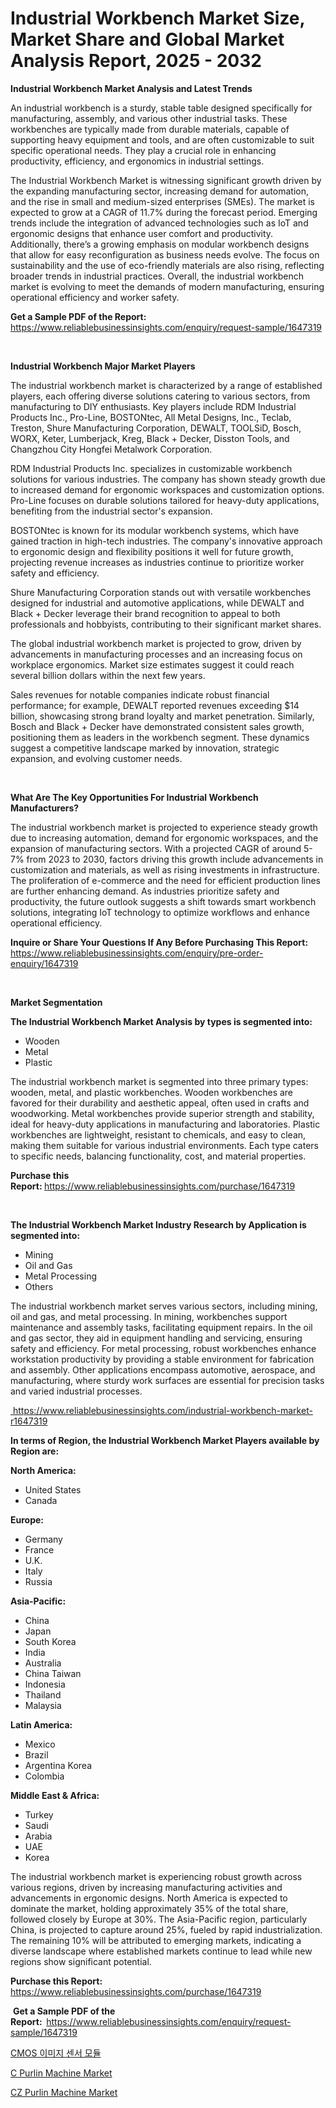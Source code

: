 <p><h1>Industrial Workbench Market Size, Market Share and Global Market Analysis Report, 2025 - 2032</h1></p><p><strong>Industrial Workbench Market Analysis and Latest Trends</strong></p>
<p><p>An industrial workbench is a sturdy, stable table designed specifically for manufacturing, assembly, and various other industrial tasks. These workbenches are typically made from durable materials, capable of supporting heavy equipment and tools, and are often customizable to suit specific operational needs. They play a crucial role in enhancing productivity, efficiency, and ergonomics in industrial settings.</p><p>The Industrial Workbench Market is witnessing significant growth driven by the expanding manufacturing sector, increasing demand for automation, and the rise in small and medium-sized enterprises (SMEs). The market is expected to grow at a CAGR of 11.7% during the forecast period. Emerging trends include the integration of advanced technologies such as IoT and ergonomic designs that enhance user comfort and productivity. Additionally, there’s a growing emphasis on modular workbench designs that allow for easy reconfiguration as business needs evolve. The focus on sustainability and the use of eco-friendly materials are also rising, reflecting broader trends in industrial practices. Overall, the industrial workbench market is evolving to meet the demands of modern manufacturing, ensuring operational efficiency and worker safety.</p></p>
<p><strong>Get a Sample PDF of the Report:&nbsp;</strong> <a href="https://www.reliablebusinessinsights.com/enquiry/request-sample/1647319?utm_campaign=39&utm_medium=2&utm_source=Github&utm_content=ia&utm_term=21022025&utm_id=industrial-workbench">https://www.reliablebusinessinsights.com/enquiry/request-sample/1647319</a></p>
<p>&nbsp;</p>
<p><strong>Industrial Workbench Major Market Players</strong></p>
<p><p>The industrial workbench market is characterized by a range of established players, each offering diverse solutions catering to various sectors, from manufacturing to DIY enthusiasts. Key players include RDM Industrial Products Inc., Pro-Line, BOSTONtec, All Metal Designs, Inc., Teclab, Treston, Shure Manufacturing Corporation, DEWALT, TOOLSiD, Bosch, WORX, Keter, Lumberjack, Kreg, Black + Decker, Disston Tools, and Changzhou City Hongfei Metalwork Corporation.</p><p>RDM Industrial Products Inc. specializes in customizable workbench solutions for various industries. The company has shown steady growth due to increased demand for ergonomic workspaces and customization options. Pro-Line focuses on durable solutions tailored for heavy-duty applications, benefiting from the industrial sector's expansion.</p><p>BOSTONtec is known for its modular workbench systems, which have gained traction in high-tech industries. The company's innovative approach to ergonomic design and flexibility positions it well for future growth, projecting revenue increases as industries continue to prioritize worker safety and efficiency.</p><p>Shure Manufacturing Corporation stands out with versatile workbenches designed for industrial and automotive applications, while DEWALT and Black + Decker leverage their brand recognition to appeal to both professionals and hobbyists, contributing to their significant market shares.</p><p>The global industrial workbench market is projected to grow, driven by advancements in manufacturing processes and an increasing focus on workplace ergonomics. Market size estimates suggest it could reach several billion dollars within the next few years.</p><p>Sales revenues for notable companies indicate robust financial performance; for example, DEWALT reported revenues exceeding $14 billion, showcasing strong brand loyalty and market penetration. Similarly, Bosch and Black + Decker have demonstrated consistent sales growth, positioning them as leaders in the workbench segment. These dynamics suggest a competitive landscape marked by innovation, strategic expansion, and evolving customer needs.</p></p>
<p>&nbsp;</p>
<p><strong>What Are The Key Opportunities For Industrial Workbench Manufacturers?</strong></p>
<p><p>The industrial workbench market is projected to experience steady growth due to increasing automation, demand for ergonomic workspaces, and the expansion of manufacturing sectors. With a projected CAGR of around 5-7% from 2023 to 2030, factors driving this growth include advancements in customization and materials, as well as rising investments in infrastructure. The proliferation of e-commerce and the need for efficient production lines are further enhancing demand. As industries prioritize safety and productivity, the future outlook suggests a shift towards smart workbench solutions, integrating IoT technology to optimize workflows and enhance operational efficiency.</p></p>
<p><strong>Inquire or Share Your Questions If Any Before Purchasing This Report:</strong> <a href="https://www.reliablebusinessinsights.com/enquiry/pre-order-enquiry/1647319?utm_campaign=39&utm_medium=2&utm_source=Github&utm_content=ia&utm_term=21022025&utm_id=industrial-workbench">https://www.reliablebusinessinsights.com/enquiry/pre-order-enquiry/1647319</a></p>
<p>&nbsp;</p>
<p><strong>Market Segmentation</strong></p>
<p><strong>The Industrial Workbench Market Analysis by types is segmented into:</strong></p>
<p><ul><li>Wooden</li><li>Metal</li><li>Plastic</li></ul></p>
<p><p>The industrial workbench market is segmented into three primary types: wooden, metal, and plastic workbenches. Wooden workbenches are favored for their durability and aesthetic appeal, often used in crafts and woodworking. Metal workbenches provide superior strength and stability, ideal for heavy-duty applications in manufacturing and laboratories. Plastic workbenches are lightweight, resistant to chemicals, and easy to clean, making them suitable for various industrial environments. Each type caters to specific needs, balancing functionality, cost, and material properties.</p></p>
<p><strong>Purchase this Report:&nbsp;</strong><a href="https://www.reliablebusinessinsights.com/purchase/1647319?utm_campaign=39&utm_medium=2&utm_source=Github&utm_content=ia&utm_term=21022025&utm_id=industrial-workbench">https://www.reliablebusinessinsights.com/purchase/1647319</a></p>
<p>&nbsp;</p>
<p><strong>The Industrial Workbench Market Industry Research by Application is segmented into:</strong></p>
<p><ul><li>Mining</li><li>Oil and Gas</li><li>Metal Processing</li><li>Others</li></ul></p>
<p><p>The industrial workbench market serves various sectors, including mining, oil and gas, and metal processing. In mining, workbenches support maintenance and assembly tasks, facilitating equipment repairs. In the oil and gas sector, they aid in equipment handling and servicing, ensuring safety and efficiency. For metal processing, robust workbenches enhance workstation productivity by providing a stable environment for fabrication and assembly. Other applications encompass automotive, aerospace, and manufacturing, where sturdy work surfaces are essential for precision tasks and varied industrial processes.</p></p>
<p><a href="https://www.reliablebusinessinsights.com/industrial-workbench-market-r1647319?utm_campaign=39&utm_medium=2&utm_source=Github&utm_content=ia&utm_term=21022025&utm_id=industrial-workbench">&nbsp;https://www.reliablebusinessinsights.com/industrial-workbench-market-r1647319</a></p>
<p><strong>In terms of Region, the Industrial Workbench Market Players available by Region are:</strong></p>
<p>
    <p> <strong> North America: </strong>
        <ul>
            <li>United States</li>
            <li>Canada</li>
        </ul>
        </p> 
    <p> <strong> Europe: </strong>
        <ul>
            <li>Germany</li>
            <li>France</li>
            <li>U.K.</li>
            <li>Italy</li>
            <li>Russia</li>
        </ul>
        </p> 
    <p> <strong> Asia-Pacific: </strong>
        <ul>
            <li>China</li>
            <li>Japan</li>
            <li>South Korea</li>
            <li>India</li>
            <li>Australia</li>
            <li>China Taiwan</li>
            <li>Indonesia</li>
            <li>Thailand</li>
            <li>Malaysia</li>
        </ul>
        </p> 
    <p> <strong> Latin America: </strong>
        <ul>
            <li>Mexico</li>
            <li>Brazil</li>
            <li>Argentina Korea</li>
            <li>Colombia</li>
        </ul>
        </p> 
    <p> <strong> Middle East & Africa: </strong>
        <ul>
            <li>Turkey</li>
            <li>Saudi</li>
            <li>Arabia</li>
            <li>UAE</li>
            <li>Korea</li>
        </ul>
    </p>
    </p>
<p><p>The industrial workbench market is experiencing robust growth across various regions, driven by increasing manufacturing activities and advancements in ergonomic designs. North America is expected to dominate the market, holding approximately 35% of the total share, followed closely by Europe at 30%. The Asia-Pacific region, particularly China, is projected to capture around 25%, fueled by rapid industrialization. The remaining 10% will be attributed to emerging markets, indicating a diverse landscape where established markets continue to lead while new regions show significant potential.</p></p>
<p><strong>Purchase this Report: </strong><a href="https://www.reliablebusinessinsights.com/purchase/1647319?utm_campaign=39&utm_medium=2&utm_source=Github&utm_content=ia&utm_term=21022025&utm_id=industrial-workbench">https://www.reliablebusinessinsights.com/purchase/1647319</a></p>
<p>&nbsp;<strong>Get a Sample PDF of the Report:&nbsp;&nbsp;</strong><a href="https://www.reliablebusinessinsights.com/enquiry/request-sample/1647319?utm_campaign=39&utm_medium=2&utm_source=Github&utm_content=ia&utm_term=21022025&utm_id=industrial-workbench">https://www.reliablebusinessinsights.com/enquiry/request-sample/1647319</a></p>
<p><strong></strong></p>
<p><p><a href="https://github.com/laholand/Market-Research-Report-List-7/blob/main/549262539240.md?utm_campaign=39&utm_medium=2&utm_source=Github&utm_content=ia&utm_term=21022025&utm_id=industrial-workbench">CMOS 이미지 센서 모듈</a></p><p><a href="https://github.com/balkanalazar/Market-Research-Report-List-1/blob/main/c-purlin-machine-market.md?utm_campaign=39&utm_medium=2&utm_source=Github&utm_content=ia&utm_term=21022025&utm_id=industrial-workbench">C Purlin Machine Market</a></p><p><a href="https://github.com/arionmp/Market-Research-Report-List-5/blob/main/cz-purlin-machine-market.md?utm_campaign=39&utm_medium=2&utm_source=Github&utm_content=ia&utm_term=21022025&utm_id=industrial-workbench">CZ Purlin Machine Market</a></p></p>